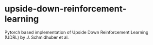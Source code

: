 # upside-down-reinforcement-learning
Pytorch based implementation of Upside Down Reinforcement Learning (UDRL) by J. Schmidhuber et al.
